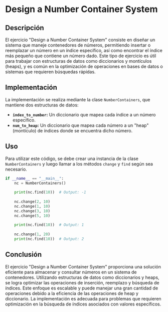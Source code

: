 # Design a Number Container System

## Descripción

El ejercicio "Design a Number Container System" consiste en diseñar un sistema que maneje contenedores de números, permitiendo insertar o reemplazar un número en un índice específico, así como encontrar el índice más pequeño que contiene un número dado. Este tipo de ejercicio es útil para trabajar con estructuras de datos como diccionarios y montículos (heaps), y es común en la optimización de operaciones en bases de datos o sistemas que requieren búsquedas rápidas.

## Implementación

La implementación se realiza mediante la clase `NumberContainers`, que mantiene dos estructuras de datos:

- **`index_to_number`:** Un diccionario que mapea cada índice a un número específico.
- **`num_to_heap`:** Un diccionario que mapea cada número a un "heap" (montículo) de índices donde se encuentra dicho número.

## Uso

Para utilizar este código, se debe crear una instancia de la clase `NumberContainers` y luego llamar a los métodos `change` y `find` según sea necesario.

```python
if __name__ == "__main__":
    nc = NumberContainers()
    
    print(nc.find(10))  # Output: -1
    
    nc.change(2, 10)
    nc.change(1, 10)
    nc.change(3, 10)
    nc.change(5, 10)
    
    print(nc.find(10))  # Output: 1
    
    nc.change(1, 20)
    print(nc.find(10))  # Output: 2
```

## Conclusión

El ejercicio "Design a Number Container System" proporciona una solución eficiente para almacenar y consultar números en un sistema de contenedores. Utilizando estructuras de datos como diccionarios y heaps, se logra optimizar las operaciones de inserción, reemplazo y búsqueda de índices. Este enfoque es escalable y puede manejar una gran cantidad de operaciones debido a la eficiencia de las operaciones de heap y diccionario. La implementación es adecuada para problemas que requieren optimización en la búsqueda de índices asociados con valores específicos.
